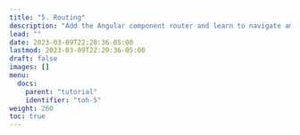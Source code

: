 ```yaml
---
title: "5. Routing"
description: "Add the Angular component router and learn to navigate among the views."
lead: ""
date: 2023-03-09T22:20:36-05:00
lastmod: 2023-03-09T22:20:36-05:00
draft: false
images: []
menu:
  docs:
    parent: "tutorial"
    identifier: "toh-5"
weight: 260
toc: true
---
```

